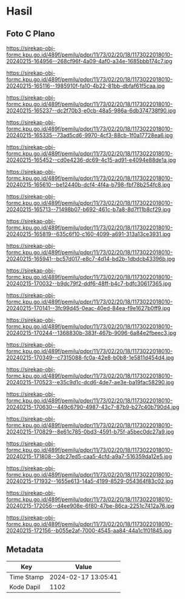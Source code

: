 # Hasil

## Foto C Plano

https://sirekap-obj-formc.kpu.go.id/489f/pemilu/pdpr/11/73/02/20/18/1173022018010-20240215-164956--268cf96f-4a09-4af0-a34e-1685bbb174c7.jpg

https://sirekap-obj-formc.kpu.go.id/489f/pemilu/pdpr/11/73/02/20/18/1173022018010-20240215-165116--1985910f-fa10-4b22-81bb-dbfaf61f5caa.jpg

https://sirekap-obj-formc.kpu.go.id/489f/pemilu/pdpr/11/73/02/20/18/1173022018010-20240215-165237--dc2f70b3-e0cb-48a5-986a-6db374738f90.jpg

https://sirekap-obj-formc.kpu.go.id/489f/pemilu/pdpr/11/73/02/20/18/1173022018010-20240215-165335--73ad5cd6-9970-4cf3-88cb-1f0a17728ea6.jpg

https://sirekap-obj-formc.kpu.go.id/489f/pemilu/pdpr/11/73/02/20/18/1173022018010-20240215-165452--cd0e4236-dc69-4c15-ad91-e4094e88de1a.jpg

https://sirekap-obj-formc.kpu.go.id/489f/pemilu/pdpr/11/73/02/20/18/1173022018010-20240215-165610--be12440b-dcf4-4f4a-b798-fbf78b254fc8.jpg

https://sirekap-obj-formc.kpu.go.id/489f/pemilu/pdpr/11/73/02/20/18/1173022018010-20240215-165713--71498b07-b692-461c-b7a8-8d7f11b8cf29.jpg

https://sirekap-obj-formc.kpu.go.id/489f/pemilu/pdpr/11/73/02/20/18/1173022018010-20240215-165819--635c6f10-c160-4099-a691-313a13ce3931.jpg

https://sirekap-obj-formc.kpu.go.id/489f/pemilu/pdpr/11/73/02/20/18/1173022018010-20240215-165941--bc57d017-e8c7-4d14-bd2b-1dbdcb43396b.jpg

https://sirekap-obj-formc.kpu.go.id/489f/pemilu/pdpr/11/73/02/20/18/1173022018010-20240215-170032--b9dc79f2-ddf6-48ff-b4c7-bdfc30617365.jpg

https://sirekap-obj-formc.kpu.go.id/489f/pemilu/pdpr/11/73/02/20/18/1173022018010-20240215-170141--3fc99d45-0eac-40ed-84ea-f9e1627b0ff9.jpg

https://sirekap-obj-formc.kpu.go.id/489f/pemilu/pdpr/11/73/02/20/18/1173022018010-20240215-170244--1368830b-383f-467b-9096-6a84e2fbeec3.jpg

https://sirekap-obj-formc.kpu.go.id/489f/pemilu/pdpr/11/73/02/20/18/1173022018010-20240215-170349--c7315088-fc0a-42e8-b0b8-1e5811d454d4.jpg

https://sirekap-obj-formc.kpu.go.id/489f/pemilu/pdpr/11/73/02/20/18/1173022018010-20240215-170523--e35c9d1c-dcd6-4de7-ae3e-ba19fac58290.jpg

https://sirekap-obj-formc.kpu.go.id/489f/pemilu/pdpr/11/73/02/20/18/1173022018010-20240215-170630--449c6790-4987-43c7-87b9-b27c40b790d4.jpg

https://sirekap-obj-formc.kpu.go.id/489f/pemilu/pdpr/11/73/02/20/18/1173022018010-20240215-170829--8e61c785-0bd3-4591-b75f-a5bec0dc27a9.jpg

https://sirekap-obj-formc.kpu.go.id/489f/pemilu/pdpr/11/73/02/20/18/1173022018010-20240215-171808--3dc27ed5-caa5-4cfd-a9a7-516359da12e5.jpg

https://sirekap-obj-formc.kpu.go.id/489f/pemilu/pdpr/11/73/02/20/18/1173022018010-20240215-171932--1655e613-14a5-4199-8529-054364f83c02.jpg

https://sirekap-obj-formc.kpu.go.id/489f/pemilu/pdpr/11/73/02/20/18/1173022018010-20240215-172056--d4ee908e-6f80-47be-86ca-2251c7412a76.jpg

https://sirekap-obj-formc.kpu.go.id/489f/pemilu/pdpr/11/73/02/20/18/1173022018010-20240215-172156--b055e2af-7000-4545-aa84-44a1c1f01845.jpg


## Metadata

| Key        | Value               |
| ---------- | ------------------- |
| Time Stamp | 2024-02-17 13:05:41 |
| Kode Dapil | 1102                |



